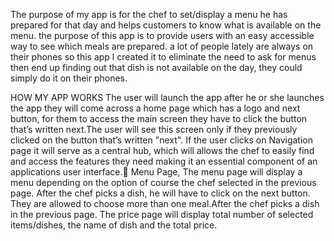 The purpose of my app is for the chef to set/display a menu he has prepared for that day and helps customers to know what is available on the menu. the purpose of this app is to provide users with an easy accessible way to see which meals are prepared. a lot of people lately are always on their phones so this app l created it to eliminate the need to ask for menus then end up finding out that dish is not available on the day, they could simply do it on their phones.

HOW MY APP WORKS The user will launch the app after he or she launches the app they will come across a home page which has a logo and next button, for them to access the main screen they have to click the button that’s written next.The user will see this screen only if they previously clicked on the button that’s written "next". If the user clicks on Navigation page
it will serve as a central hub, which will allows the chef to easily find and access the features they need making it an essential component of an applications user interface. Menu Page, The menu page will display a menu depending on the option of course the chef selected in the previous page. After the chef picks a dish, he will have to click on the next button. They are allowed to choose more than one meal.After the chef picks a dish in the previous page. The price page will display total number of selected items/dishes, the name of dish and the total price.
